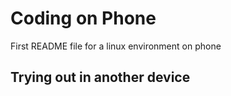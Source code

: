 # Coding on Phone
First README file for a linux environment on phone

## Trying out in another device
